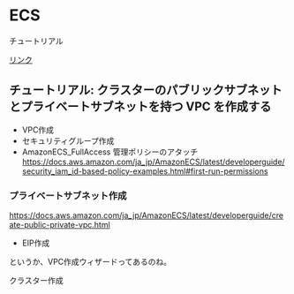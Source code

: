 # ECS
チュートリアル

[リンク](https://docs.aws.amazon.com/ja_jp/AmazonECS/latest/developerguide/ecs-tutorials.html)

## チュートリアル: クラスターのパブリックサブネットとプライベートサブネットを持つ VPC を作成する

- VPC作成
- セキュリティグループ作成
- AmazonECS_FullAccess 管理ポリシーのアタッチ
https://docs.aws.amazon.com/ja_jp/AmazonECS/latest/developerguide/security_iam_id-based-policy-examples.html#first-run-permissions

### プライベートサブネット作成
https://docs.aws.amazon.com/ja_jp/AmazonECS/latest/developerguide/create-public-private-vpc.html

- EIP作成

というか、VPC作成ウィザードってあるのね。

クラスター作成

